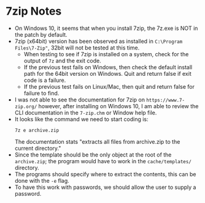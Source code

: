 # 7zip Notes

* On Windows 10, it seems that when you install 7zip, the 7z.exe is NOT in the
  patch by default.
* 7zip (x64bit) version has been observed as installed in
  `C:\Program Files\7-Zip"`, 32bit will not be tested at this time.
    * When testing to see if 7zip is installed on a system, check for the
      output of `7z` and the exit code.
    * If the previous test fails on Windows, then check the default install
      path for the 64bit version on Windows. Quit and return false if exit code
      is a failure.
    * If the previous test fails on Linux/Mac, then quit and return false for
      failure to find.
* I was not able to see the documentation for 7zip on `https://www.7-zip.org/`
  however, after installing on Windows 10, I am able to review the CLI
  documentation in the `7-zip.chm` or Window help file.
* It looks like the command we need to start coding is:
  ```
  7z e archive.zip
  ```
  The documentation stats "extracts all files from archive.zip to
  the current directory."
* Since the template should be the only object at the root of the
  `archive.zip`; the program would have to work in the `cache/templates/`
  directory.
* The programs should specify where to extract the contents, this can be done
  with the `-e` flag.
* To have this work with passwords, we should allow the user to supply a
  password.
